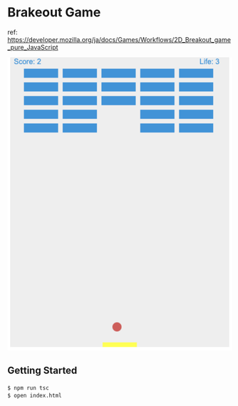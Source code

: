 # Brakeout Game

ref: https://developer.mozilla.org/ja/docs/Games/Workflows/2D_Breakout_game_pure_JavaScript

![sample](images/brakeout_game.png)

## Getting Started

```sh
$ npm run tsc
$ open index.html
```
